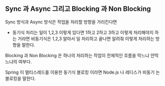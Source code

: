 ## Sync 과 Async 그리고 Blocking 과 Non Blocking

Sync 방식과 Async 방식은 작업을 처리할 방향을 가리킨다면

- 동기식 처리는 일이 1,2,3 이렇게 있다면 1하고 2하고 3하고 이렇게 처리해야지 하는 거라면
비동기식은 1,2,3 알아서 일 처리하고 끝나면 알려줘 이렇게 처리하는 방향을 말한다. 

Blocking 과 Non Blocking 은 하나의 처리하는 작업이 전체적인 흐름을 막느냐 안막느냐의 여부다.

Spring 이 멀티스레드를 이용한 동기식 블로킹 이라면 Node.js 나 레디스가 비동기 논블로킹을 말한다.

 